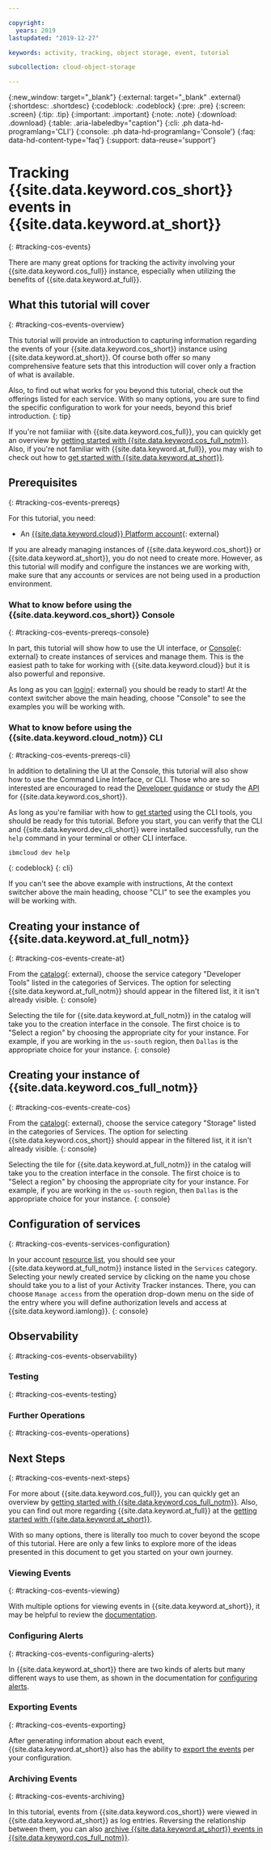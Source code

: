```yaml
---

copyright:
  years: 2019
lastupdated: "2019-12-27"

keywords: activity, tracking, object storage, event, tutorial

subcollection: cloud-object-storage

---
```

{:new_window: target="_blank"}
{:external: target="_blank" .external}
{:shortdesc: .shortdesc}
{:codeblock: .codeblock}
{:pre: .pre}
{:screen: .screen}
{:tip: .tip}
{:important: .important}
{:note: .note}
{:download: .download} 
{:table: .aria-labeledby="caption"}
{:cli: .ph data-hd-programlang='CLI'}
{:console: .ph data-hd-programlang='Console'}
{:faq: data-hd-content-type='faq'}
{:support: data-reuse='support'}

# Tracking {{site.data.keyword.cos_short}} events in {{site.data.keyword.at_short}}
{: #tracking-cos-events}

There are many great options for tracking the activity involving your {{site.data.keyword.cos_full}} instance, especially when utilizing the benefits of {{site.data.keyword.at_full}}.

## What this tutorial will cover
{: #tracking-cos-events-overview}

This tutorial will provide an introduction to capturing information regarding the events of your {{site.data.keyword.cos_short}} instance using {{site.data.keyword.at_short}}. Of course both offer so many comprehensive feature sets that this introduction will cover only a fraction of what is available.

Also, to find out what works for you beyond this tutorial, check out the offerings listed for each service. With so many options, you are sure to find the specific configuration to work for your needs, beyond this brief introduction. 
{: tip} 

If you're not famiiiar with {{site.data.keyword.cos_full}}, you can quickly get an overview by [getting started with {{site.data.keyword.cos_full_notm}}](/docs/cloud-object-storage?topic=cloud-object-storage-getting-started). Also, if you're not familiar with {{site.data.keyword.at_full}}, you may wish to check out how to [get started with {{site.data.keyword.at_short}}](/docs/services/Activity-Tracker-with-LogDNA?topic=logdnaat-getting-started#getting-started).

## Prerequisites
{: #tracking-cos-events-prereqs}

For this tutorial, you need:
  * An [{{site.data.keyword.cloud}} Platform account](https://cloud.ibm.com){: external}

If you are already managing instances of {{site.data.keyword.cos_short}} or {{site.data.keyword.at_short}}, you do not need to create more. However, as this tutorial will modify and configure the instances we are working with, make sure that any accounts or services are not being used in a production environment.

### What to know before using the {{site.data.keyword.cos_short}} Console
{: #tracking-cos-events-prereqs-console}

In part, this tutorial will show how to use the UI interface, or [Console](https://cloud.ibm.com/){: external} to create instances of services and manage them. This is the easiest path to take for working with {{site.data.keyword.cloud}} but it is also powerful and reponsive. 

As long as you can [login](https://cloud.ibm.com/login){: external} you should be ready to start! At the context switcher above the main heading, choose "Console" to see the examples you will be working with.

### What to know before using the {{site.data.keyword.cloud_notm}} CLI
{: #tracking-cos-events-prereqs-cli}

In addition to detalining the UI at the Console, this tutorial will also show how to use the Command Line Interface, or CLI. Those who are so interested are encouraged to read the [Developer guidance](/docs/services/cloud-object-storage/basics?topic=cloud-object-storage-gs-dev) or study the [API](/docs/services/cloud-object-storage/api-reference?topic=cloud-object-storage-compatibility-api) for {{site.data.keyword.cos_short}}.

As long as you're familiar with how to [get started](/docs/cli?topic=cloud-cli-getting-started) using the CLI tools, you should be ready for this tutorial. Before you start, you can verify that the CLI and {{site.data.keyword.dev_cli_short}} were installed successfully, run the `help` command in your terminal or other CLI interface.

```
ibmcloud dev help
```
{: codeblock}
{: cli}

If you can't see the above example with instructions, At the context switcher above the main heading, choose "CLI" to see the examples you will be working with.

## Creating your instance of {{site.data.keyword.at_full_notm}}
{: #tracking-cos-events-create-at}

From the [catalog](https://cloud.ibm.com/catalog){: external}, choose the service category "Developer Tools" listed in the categories of Services. The option for selecting {{site.data.keyword.at_full_notm}} should appear in the filtered list, it it isn't already visible. 
{: console}

Selecting the tile for {{site.data.keyword.at_full_notm}} in the catalog will take you to the creation interface in the console. The first choice is to "Select a region" by choosing the appropriate city for your instance. For example, if you are working in the `us-south` region, then `Dallas` is the appropriate choice for your instance.
{: console}

## Creating your instance of {{site.data.keyword.cos_full_notm}}
{: #tracking-cos-events-create-cos}

From the [catalog](https://cloud.ibm.com/catalog){: external}, choose the service category "Storage" listed in the categories of Services. The option for selecting {{site.data.keyword.cos_short}} should appear in the filtered list, it it isn't already visible. 
{: console}

Selecting the tile for {{site.data.keyword.at_full_notm}} in the catalog will take you to the creation interface in the console. The first choice is to "Select a region" by choosing the appropriate city for your instance. For example, if you are working in the `us-south` region, then `Dallas` is the appropriate choice for your instance.
{: console}

## Configuration of services
{: #tracking-cos-events-services-configuration}

In your account [resource list](), you should see your {{site.data.keyword.at_full_notm}} instance listed in the `Services` category. Selecting your newly created service by clicking on the name you chose should take you to a list of your Activity Tracker instances. There, you can choose `Manage access` from the operation drop-down menu on the side of the entry where you will define authorization levels and access at {{site.data.keyword.iamlong}}. 
{: console}

## Observability
{: #tracking-cos-events-observability}


### Testing
{: #tracking-cos-events-testing}


### Further Operations
{: #tracking-cos-events-operations}


## Next Steps
{: #tracking-cos-events-next-steps}

For more about {{site.data.keyword.cos_full}}, you can quickly get an overview by [getting started with {{site.data.keyword.cos_full_notm}}](/docs/cloud-object-storage?topic=cloud-object-storage-getting-started). Also, you can find out more regarding {{site.data.keyword.at_full}} at the [getting started with {{site.data.keyword.at_short}}](/docs/services/Activity-Tracker-with-LogDNA?topic=logdnaat-getting-started#getting-started).

With so many options, there is literally too much to cover beyond the scope of this tutorial. Here are only a few links to explore more of the ideas presented in this document to get you started on your own journey.

### Viewing Events
{: #tracking-cos-events-viewing}

With multiple options for viewing events in {{site.data.keyword.at_short}}, it may be helpful to review the [documentation](/docs/services/Activity-Tracker-with-LogDNA?topic=logdnaat-view_events).

### Configuring Alerts
{: #tracking-cos-events-configuring-alerts}

In {{site.data.keyword.at_short}} there are two kinds of alerts but many different ways to use them, as shown in the documentation for [configuring alerts](/docs/services/Activity-Tracker-with-LogDNA?topic=logdnaat-alerts).

### Exporting Events
{: #tracking-cos-events-exporting}

After generating information about each event, {{site.data.keyword.at_short}} also has the ability to [export the events](/docs/services/Activity-Tracker-with-LogDNA?topic=logdnaat-export) per your configuration.

### Archiving Events
{: #tracking-cos-events-archiving}

In this tutorial, events from {{site.data.keyword.cos_short}} were viewed in {{site.data.keyword.at_short}} as log entries. Reversing the relationship between them, you can also [archive {{site.data.keyword.at_short}} events in {{site.data.keyword.cos_full_notm}}](/docs/services/Activity-Tracker-with-LogDNA?topic=logdnaat-archiving).
